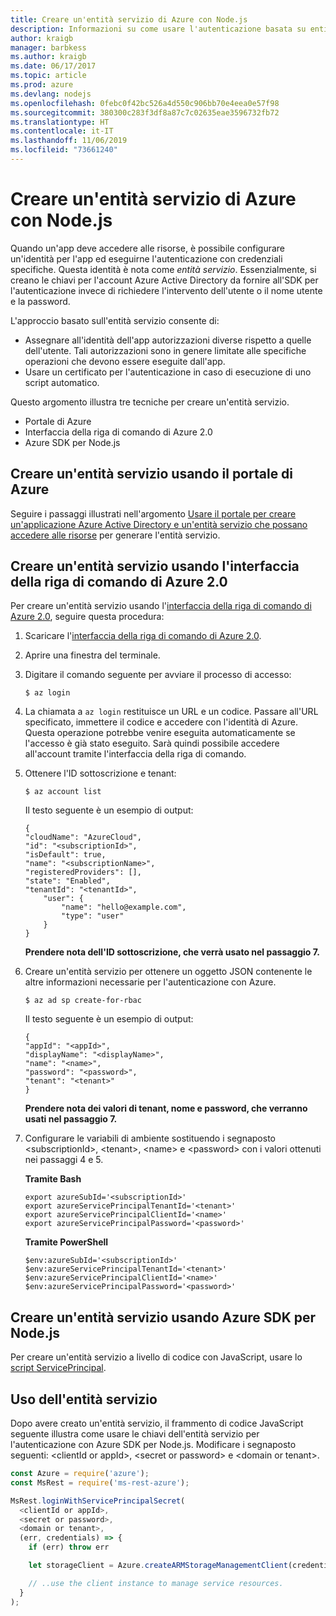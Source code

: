 ```yaml
---
title: Creare un'entità servizio di Azure con Node.js
description: Informazioni su come usare l'autenticazione basata su entità servizio in Azure con Node.js e JavaScript
author: kraigb
manager: barbkess
ms.author: kraigb
ms.date: 06/17/2017
ms.topic: article
ms.prod: azure
ms.devlang: nodejs
ms.openlocfilehash: 0febc0f42bc526a4d550c906bb70e4eea0e57f98
ms.sourcegitcommit: 380300c283f3df8a87c7c02635eae3596732fb72
ms.translationtype: HT
ms.contentlocale: it-IT
ms.lasthandoff: 11/06/2019
ms.locfileid: "73661240"
---
```

# <a name="create-an-azure-service-principal-with-nodejs"></a>Creare un'entità servizio di Azure con Node.js 

Quando un'app deve accedere alle risorse, è possibile configurare un'identità per l'app ed eseguirne l'autenticazione con credenziali specifiche. Questa identità è nota come *entità servizio*. Essenzialmente, si creano le chiavi per l'account Azure Active Directory da fornire all'SDK per l'autenticazione invece di richiedere l'intervento dell'utente o il nome utente e la password.

L'approccio basato sull'entità servizio consente di:
- Assegnare all'identità dell'app autorizzazioni diverse rispetto a quelle dell'utente. Tali autorizzazioni sono in genere limitate alle specifiche operazioni che devono essere eseguite dall'app.
- Usare un certificato per l'autenticazione in caso di esecuzione di uno script automatico.

Questo argomento illustra tre tecniche per creare un'entità servizio.

- Portale di Azure
- Interfaccia della riga di comando di Azure 2.0
- Azure SDK per Node.js

## <a name="create-a-service-principal-using-the-azure-portal"></a>Creare un'entità servizio usando il portale di Azure

Seguire i passaggi illustrati nell'argomento [Usare il portale per creare un'applicazione Azure Active Directory e un'entità servizio che possano accedere alle risorse](https://azure.microsoft.com/documentation/articles/resource-group-create-service-principal-portal/) per generare l'entità servizio.

## <a name="create-a-service-principal-using-the-azure-cli-20"></a>Creare un'entità servizio usando l'interfaccia della riga di comando di Azure 2.0

Per creare un'entità servizio usando l'[interfaccia della riga di comando di Azure 2.0](/cli/azure/install-az-cli2), seguire questa procedura:

1. Scaricare l'[interfaccia della riga di comando di Azure 2.0](/cli/azure/install-az-cli2).

2. Aprire una finestra del terminale.

3. Digitare il comando seguente per avviare il processo di accesso:

    ```shell
    $ az login
    ```

4. La chiamata a `az login` restituisce un URL e un codice. Passare all'URL specificato, immettere il codice e accedere con l'identità di Azure. Questa operazione potrebbe venire eseguita automaticamente se l'accesso è già stato eseguito. Sarà quindi possibile accedere all'account tramite l'interfaccia della riga di comando.

5. Ottenere l'ID sottoscrizione e tenant:

    ```shell
    $ az account list
    ```

    Il testo seguente è un esempio di output:

    ```shell
    {
    "cloudName": "AzureCloud",
    "id": "<subscriptionId>",
    "isDefault": true,
    "name": "<subscriptionName>",
    "registeredProviders": [],
    "state": "Enabled",
    "tenantId": "<tenantId>",
        "user": {
            "name": "hello@example.com",
            "type": "user"
        }
    }
    ```

    **Prendere nota dell'ID sottoscrizione, che verrà usato nel passaggio 7.**

6. Creare un'entità servizio per ottenere un oggetto JSON contenente le altre informazioni necessarie per l'autenticazione con Azure.

    ```shell
    $ az ad sp create-for-rbac
    ```

    Il testo seguente è un esempio di output:

    ```shell
    {
    "appId": "<appId>",
    "displayName": "<displayName>",
    "name": "<name>",
    "password": "<password>",
    "tenant": "<tenant>"
    }
    ```

    **Prendere nota dei valori di tenant, nome e password, che verranno usati nel passaggio 7.**

7. Configurare le variabili di ambiente sostituendo i segnaposto &lt;subscriptionId>, &lt;tenant>, &lt;name> e &lt;password> con i valori ottenuti nei passaggi 4 e 5. 

    **Tramite Bash**

    ```shell
    export azureSubId='<subscriptionId>'
    export azureServicePrincipalTenantId='<tenant>'
    export azureServicePrincipalClientId='<name>'
    export azureServicePrincipalPassword='<password>'
    ```

    **Tramite PowerShell**

    ```shell
    $env:azureSubId='<subscriptionId>'
    $env:azureServicePrincipalTenantId='<tenant>'
    $env:azureServicePrincipalClientId='<name>'
    $env:azureServicePrincipalPassword='<password>'
    ```

## <a name="create-a-service-principal-using-the-azure-sdk-for-nodejs"></a>Creare un'entità servizio usando Azure SDK per Node.js

Per creare un'entità servizio a livello di codice con JavaScript, usare lo [script ServicePrincipal](https://github.com/Azure/azure-sdk-for-node/tree/master/Documentation/ServicePrincipal).   

## <a name="using-the-service-principal"></a>Uso dell'entità servizio

Dopo avere creato un'entità servizio, il frammento di codice JavaScript seguente illustra come usare le chiavi dell'entità servizio per l'autenticazione con Azure SDK per Node.js. Modificare i segnaposto seguenti: &lt;clientId or appId>, &lt;secret or password> e &lt;domain or tenant>.

```javascript
const Azure = require('azure');
const MsRest = require('ms-rest-azure');

MsRest.loginWithServicePrincipalSecret(
  <clientId or appId>,
  <secret or password>,
  <domain or tenant>,
  (err, credentials) => {
    if (err) throw err

    let storageClient = Azure.createARMStorageManagementClient(credentials, '<azure-subscription-id>');

    // ..use the client instance to manage service resources.
  }
);
```
